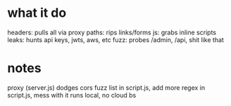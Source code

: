 # what it do
headers: pulls all via proxy
paths: rips links/forms
js: grabs inline scripts
leaks: hunts api keys, jwts, aws, etc
fuzz: probes /admin, /api, shit like that

# notes
proxy (server.js) dodges cors
fuzz list in script.js, add more
regex in script.js, mess with it
runs local, no cloud bs
